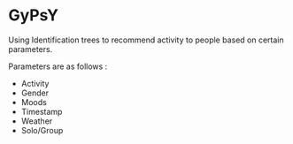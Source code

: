 # GyPsY
Using Identification trees to recommend activity to people based on certain parameters.
 
Parameters are as follows :
<ul>
<li> Activity
<li> Gender
<li> Moods
<li> Timestamp
<li> Weather
<li> Solo/Group
</ul>
